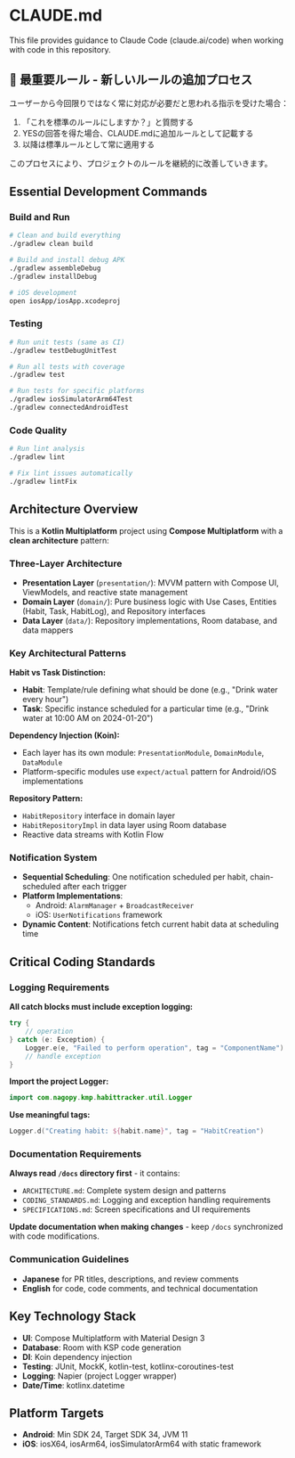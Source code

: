 # CLAUDE.md

This file provides guidance to Claude Code (claude.ai/code) when working with code in this repository.

## 🔨 最重要ルール - 新しいルールの追加プロセス

ユーザーから今回限りではなく常に対応が必要だと思われる指示を受けた場合：

1. 「これを標準のルールにしますか？」と質問する
2. YESの回答を得た場合、CLAUDE.mdに追加ルールとして記載する
3. 以降は標準ルールとして常に適用する

このプロセスにより、プロジェクトのルールを継続的に改善していきます。

## Essential Development Commands

### Build and Run
```bash
# Clean and build everything
./gradlew clean build

# Build and install debug APK
./gradlew assembleDebug
./gradlew installDebug

# iOS development
open iosApp/iosApp.xcodeproj
```

### Testing
```bash
# Run unit tests (same as CI)
./gradlew testDebugUnitTest

# Run all tests with coverage
./gradlew test

# Run tests for specific platforms
./gradlew iosSimulatorArm64Test
./gradlew connectedAndroidTest
```

### Code Quality
```bash
# Run lint analysis
./gradlew lint

# Fix lint issues automatically
./gradlew lintFix
```

## Architecture Overview

This is a **Kotlin Multiplatform** project using **Compose Multiplatform** with a **clean architecture** pattern:

### Three-Layer Architecture
- **Presentation Layer** (`presentation/`): MVVM pattern with Compose UI, ViewModels, and reactive state management
- **Domain Layer** (`domain/`): Pure business logic with Use Cases, Entities (Habit, Task, HabitLog), and Repository interfaces
- **Data Layer** (`data/`): Repository implementations, Room database, and data mappers

### Key Architectural Patterns

**Habit vs Task Distinction:**
- **Habit**: Template/rule defining what should be done (e.g., "Drink water every hour")
- **Task**: Specific instance scheduled for a particular time (e.g., "Drink water at 10:00 AM on 2024-01-20")

**Dependency Injection (Koin):**
- Each layer has its own module: `PresentationModule`, `DomainModule`, `DataModule`
- Platform-specific modules use `expect/actual` pattern for Android/iOS implementations

**Repository Pattern:**
- `HabitRepository` interface in domain layer
- `HabitRepositoryImpl` in data layer using Room database
- Reactive data streams with Kotlin Flow

### Notification System
- **Sequential Scheduling**: One notification scheduled per habit, chain-scheduled after each trigger
- **Platform Implementations**: 
  - Android: `AlarmManager` + `BroadcastReceiver`
  - iOS: `UserNotifications` framework
- **Dynamic Content**: Notifications fetch current habit data at scheduling time

## Critical Coding Standards

### Logging Requirements
**All catch blocks must include exception logging:**
```kotlin
try {
    // operation
} catch (e: Exception) {
    Logger.e(e, "Failed to perform operation", tag = "ComponentName")
    // handle exception
}
```

**Import the project Logger:**
```kotlin
import com.nagopy.kmp.habittracker.util.Logger
```

**Use meaningful tags:**
```kotlin
Logger.d("Creating habit: ${habit.name}", tag = "HabitCreation")
```

### Documentation Requirements
**Always read `/docs` directory first** - it contains:
- `ARCHITECTURE.md`: Complete system design and patterns
- `CODING_STANDARDS.md`: Logging and exception handling requirements  
- `SPECIFICATIONS.md`: Screen specifications and UI requirements

**Update documentation when making changes** - keep `/docs` synchronized with code modifications.

### Communication Guidelines
- **Japanese** for PR titles, descriptions, and review comments
- **English** for code, code comments, and technical documentation

## Key Technology Stack
- **UI**: Compose Multiplatform with Material Design 3
- **Database**: Room with KSP code generation
- **DI**: Koin dependency injection
- **Testing**: JUnit, MockK, kotlin-test, kotlinx-coroutines-test
- **Logging**: Napier (project Logger wrapper)
- **Date/Time**: kotlinx.datetime

## Platform Targets
- **Android**: Min SDK 24, Target SDK 34, JVM 11
- **iOS**: iosX64, iosArm64, iosSimulatorArm64 with static framework
